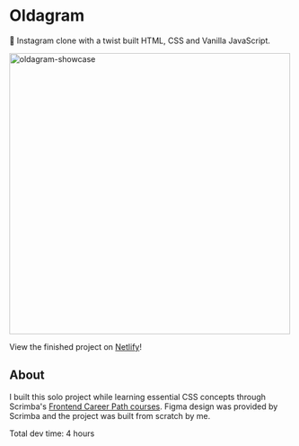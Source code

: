 # Oldagram
🎨 Instagram clone with a twist built HTML, CSS and Vanilla JavaScript.

<img width="500" alt="oldagram-showcase" src="https://github.com/lucieyarish/oldagram/assets/79669599/2965313c-d57a-4351-be3d-01768957cbff">

View the finished project on [Netlify](https://oldagram-lucieyarish.netlify.app/)!

## About

I built this solo project while learning essential CSS concepts through Scrimba's [Frontend Career Path courses](https://scrimba.com/learn/frontend). Figma design was provided by Scrimba and the project was built from scratch by me.

Total dev time: 4 hours
